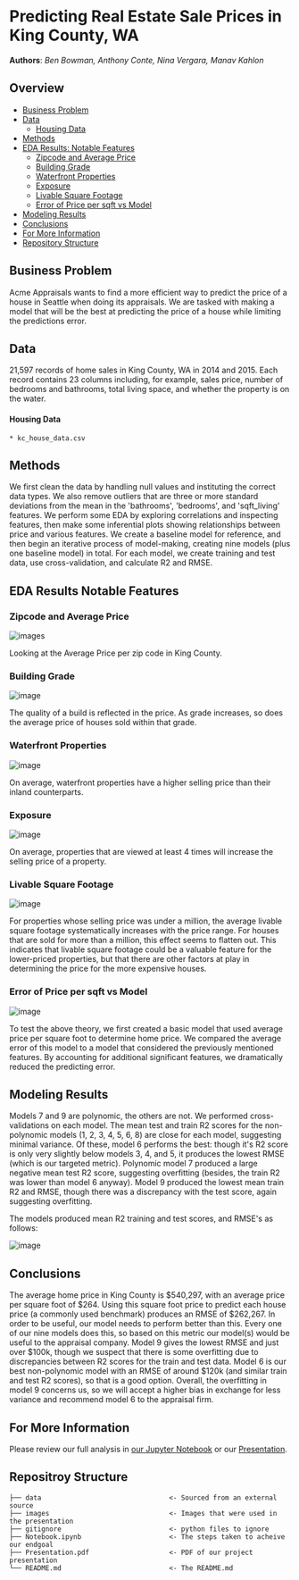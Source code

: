 # Predicting Real Estate Sale Prices in King County, WA *<Appraisal Firm>*
 
**Authors**: *Ben Bowman, Anthony Conte, Nina Vergara, Manav Kahlon*
  
## Overview
- [Business Problem](#Business-Problem)
- [Data](#Data)
   - [Housing Data](#Housing-Data)
- [Methods](#Methods)
- [EDA Results: Notable Features](#EDA-Results-Notable-Features)
  - [Zipcode and Average Price](#Zipcode-and-Average-Price)
  - [Building Grade](#Building-Grade)
  - [Waterfront Properties](#Waterfront-Properties)
  - [Exposure](#Exposure)
  - [Livable Square Footage](#Livable-Square-Footage)
  - [Error of Price per sqft vs Model](#Error-of-Price-per-sqft-vs-Model) 
- [Modeling Results](#Modeling-Results)
- [Conclusions](#Conclusions)
- [For More Information](#For-More-Information)
- [Repository Structure](#Repositroy-Structure)
  

## Business Problem
Acme Appraisals wants to find a more efficient way to predict the price of a house in Seattle when doing its appraisals. We are tasked with making a model that will be the best at predicting the price of a house while limiting the predictions error.   
 
## Data
21,597 records of home sales in King County, WA in 2014 and 2015.  Each record contains 23 columns including, for example, sales price, number of bedrooms and bathrooms, total living space, and whether the property is on the water. 
 #### Housing Data
    * kc_house_data.csv
    
    
## Methods
 We first clean the data by handling null values and instituting the correct data types.  We also remove outliers that are three or more standard deviations from the mean in the 'bathrooms', 'bedrooms', and 'sqft_living' features.  We perform some EDA by exploring correlations and inspecting features, then make some inferential plots showing relationships between price and various features.  We create a baseline model for reference, and then begin an iterative process of model-making, creating nine models (plus one baseline model) in total.  For each model, we create training and test data, use cross-validation, and calculate R2 and RMSE.  
    
## EDA Results Notable Features
 
### Zipcode and Average Price
![images](./images/Screenshot_2021_07_15_143037.png)
 
Looking at the Average Price per zip code in King County.
 
### Building Grade
![image](./images/average_price_per_grade.png)

The quality of a build is reflected in the price. As grade increases, so does the average price of houses sold within that grade.

 
### Waterfront Properties

![image](./images/avg_price_based_on_waterfront.png)

 On average, waterfront properties have a higher selling price than their inland counterparts.

 
### Exposure

![image](./images/avg_price_per_view.png)

On average, properties that are viewed at least 4 times will increase the selling price of a property.

 
### Livable Square Footage

![image](./images/Avg_space_by_price_range.png)

For properties whose selling price was under a million, the average livable square footage systematically increases with the price range. For houses that are sold for more than a million, this effect seems to flatten out. This indicates that livable square footage could be a valuable feature for the lower-priced properties, but that there are other factors at play in determining the price for the more expensive houses. 

### Error of Price per sqft vs Model 
![image](./images/baseline_model_error_comparison.png)

To test the above theory, we first created a basic model that used average price per square foot to determine home price. We compared the average error of this model to a model that considered the previously mentioned features. By accounting for additional significant features, we dramatically reduced the predicting error.
    
 
## Modeling Results
Models 7 and 9 are polynomic, the others are not.  We performed cross-validations on each model.  The mean test and train R2 scores for the non-polynomic models (1, 2, 3, 4, 5, 6, 8) are close for each model, suggesting minimal variance.  Of these, model 6 performs the best: though it's R2 score is only very slightly below models 3, 4, and 5, it produces the lowest RMSE (which is our targeted metric).  Polynomic model 7 produced a large negative mean test R2 score, suggesting overfitting (besides, the train R2 was lower than model 6 anyway).  Model 9 produced the lowest mean train R2 and RMSE, though there was a discrepancy with the test score, again suggesting overfitting. 
 
 The models produced mean R2 training and test scores, and RMSE's as follows:

![image](https://user-images.githubusercontent.com/82840623/125852080-ff83fdf9-7f79-4dcb-8841-d6454d258f69.png)


    
    
## Conclusions
The average home price in King County is $540,297, with an average price per square foot of $264.  Using this square foot price to predict each house price (a commonly used benchmark) produces an RMSE of $262,267. In order to be useful, our model needs to perform better than this.  Every one of our nine models does this, so based on this metric our model(s) would be useful to the appraisal company.  Model 9 gives the lowest RMSE and just over $100k, though we suspect that there is some overfitting due to discrepancies between R2 scores for the train and test data.  Model 6 is our best non-polynomic model with an RMSE of around $120k (and similar train and test R2 scores), so that is a good option. Overall, the overfitting in model 9 concerns us, so we will accept a higher bias in exchange for less variance and recommend model 6 to the appraisal firm.  
    
    
## For More Information
    
Please review our full analysis in [our Jupyter Notebook](./Notebook.ipynb) or our [Presentation](./Presentation.pdf).    
    
## Repositroy Structure
 ```
├── data                                <- Sourced from an external source
├── images                              <- Images that were used in the presentation                                            
├── gitignore                           <- python files to ignore 
├── Notebook.ipynb                      <- The steps taken to acheive our endgoal
├── Presentation.pdf                    <- PDF of our project presentation                        
└── README.md                           <- The README.md

```
